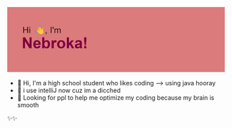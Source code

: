 <img src="https://github.com/Nebroka/Nebroka/blob/main/greeting.png" alt="greeting banner">

- 👋 Hi, I'm a high school student who likes coding --> using java hooray
- 🐀 i use intelliJ now cuz im a dicched
- 👀 Looking for ppl to help me optimize my coding because my brain is smooth

✨✨
